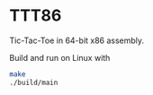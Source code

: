 # TTT86

Tic-Tac-Toe in 64-bit x86 assembly.

Build and run on Linux with

```sh
make
./build/main
```
